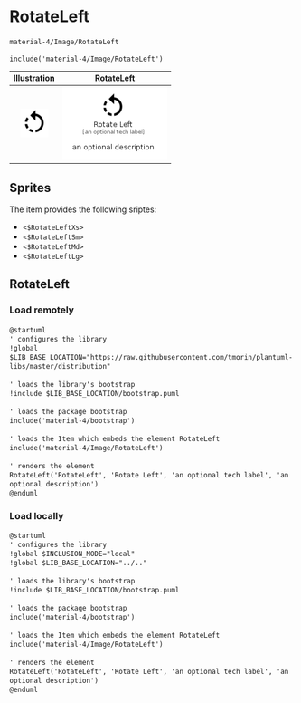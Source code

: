 # RotateLeft


```text
material-4/Image/RotateLeft
```

```text
include('material-4/Image/RotateLeft')
```



| Illustration | RotateLeft |
| :---: | :---: |
| ![illustration for Illustration](../../material-4/Image/RotateLeft.png) | ![illustration for RotateLeft](../../material-4/Image/RotateLeft.Local.png) |



## Sprites
The item provides the following sriptes:

- `<$RotateLeftXs>`
- `<$RotateLeftSm>`
- `<$RotateLeftMd>`
- `<$RotateLeftLg>`





## RotateLeft

### Load remotely
```plantuml
@startuml
' configures the library
!global $LIB_BASE_LOCATION="https://raw.githubusercontent.com/tmorin/plantuml-libs/master/distribution"

' loads the library's bootstrap
!include $LIB_BASE_LOCATION/bootstrap.puml

' loads the package bootstrap
include('material-4/bootstrap')

' loads the Item which embeds the element RotateLeft
include('material-4/Image/RotateLeft')

' renders the element
RotateLeft('RotateLeft', 'Rotate Left', 'an optional tech label', 'an optional description')
@enduml
```

### Load locally
```plantuml
@startuml
' configures the library
!global $INCLUSION_MODE="local"
!global $LIB_BASE_LOCATION="../.."

' loads the library's bootstrap
!include $LIB_BASE_LOCATION/bootstrap.puml

' loads the package bootstrap
include('material-4/bootstrap')

' loads the Item which embeds the element RotateLeft
include('material-4/Image/RotateLeft')

' renders the element
RotateLeft('RotateLeft', 'Rotate Left', 'an optional tech label', 'an optional description')
@enduml
```

